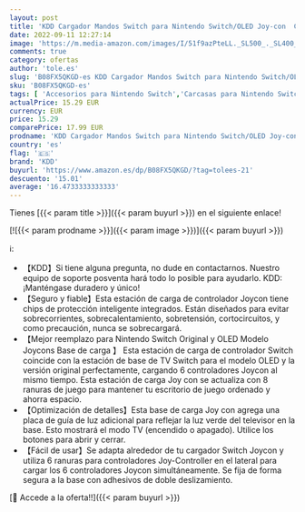 ```yaml
---
layout: post
title: 'KDD Cargador Mandos Switch para Nintendo Switch/OLED Joy-con  Cargador Nintendo Switch con 8 Ranuras de Juego  Cargador Switch/OLED con Indicador LED para Accesorios Nintendo Swtich/Switch OLED'
date: 2022-09-11 12:27:14
image: 'https://m.media-amazon.com/images/I/51f9azPteLL._SL500_._SL400_.jpg'
comments: true
category: ofertas
author: 'tole.es'
slug: 'B08FX5QKGD-es KDD Cargador Mandos Switch para Nintendo Switch/OLED Joy-...'
sku: 'B08FX5QKGD-es'
tags: [ 'Accesorios para Nintendo Switch','Carcasas para Nintendo Switch','Carcasas, protectores y pegatinas para Nintendo Switch','Hardware y juegos para Nintendo Switch','Videojuegos','kdd','nintendo','🇪🇸', ]
actualPrice: 15.29 EUR
currency: EUR
price: 15.29
comparePrice: 17.99 EUR
prodname: 'KDD Cargador Mandos Switch para Nintendo Switch/OLED Joy-con  Cargador Nintendo Switch con 8 Ranuras de Juego  Cargador Switch/OLED con Indicador LED para Accesorios Nintendo Swtich/Switch OLED'
country: 'es'
flag: '🇪🇸'
brand: 'KDD'
buyurl: 'https://www.amazon.es/dp/B08FX5QKGD/?tag=tolees-21'
descuento: '15.01'
average: '16.4733333333333'
---
```


Tienes [{{< param title >}}]({{< param buyurl >}}) en el siguiente enlace!

[![{{< param prodname >}}]({{< param image >}})]({{< param buyurl >}})

ℹ️:

- 【KDD】Si tiene alguna pregunta, no dude en contactarnos. Nuestro equipo de soporte posventa hará todo lo posible para ayudarlo. KDD: ¡Manténgase duradero y único!
- 【Seguro y fiable】Esta estación de carga de controlador Joycon tiene chips de protección inteligente integrados. Están diseñados para evitar sobrecorrientes, sobrecalentamiento, sobretensión, cortocircuitos, y como precaución, nunca se sobrecargará.
- 【Mejor reemplazo para Nintendo Switch Original y OLED Modelo Joycons Base de carga 】 Esta estación de carga de controlador Switch coincide con la estación de base de TV Switch para el modelo OLED y la versión original perfectamente, cargando 6 controladores Joycon al mismo tiempo. Esta estación de carga Joy con se actualiza con 8 ranuras de juego para mantener tu escritorio de juego ordenado y ahorra espacio.
- 【Optimización de detalles】Esta base de carga Joy con agrega una placa de guía de luz adicional para reflejar la luz verde del televisor en la base. Esto mostrará el modo TV (encendido o apagado). Utilice los botones para abrir y cerrar.
- 【Fácil de usar】Se adapta alrededor de tu cargador Switch Joycon y utiliza 6 ranuras para controladores Joy-Controller en el lateral para cargar los 6 controladores Joycon simultáneamente. Se fija de forma segura a la base con adhesivos de doble deslizamiento.

[🛒 Accede a la oferta!!]({{< param buyurl >}})
